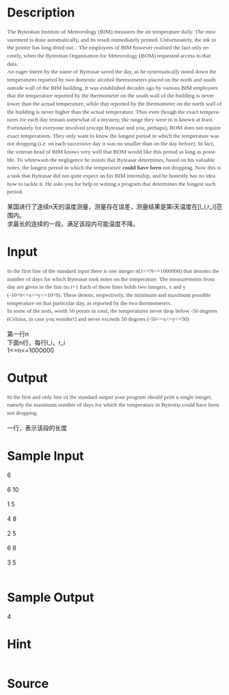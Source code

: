 
# Description

<div class="content"><p class="MsoNormal" align="left" style="margin: 0cm 0cm 0pt; line-height: 140%; text-align: left; mso-pagination: widow-orphan; mso-margin-top-alt: auto; mso-margin-bottom-alt: auto"><span lang="EN-US" style="font-size: 10pt; color: #444444; line-height: 140%; font-family: Tahoma; mso-font-kerning: 0pt">The Byteotian Institute of Meteorology (BIM) measures the air temperature daily. The measurement is done automatically, and its result immediately printed. Unfortunately, the ink in the printer has long dried out... The employees of BIM however realised the fact only recently, when the Byteotian Organisation for Meteorology (BOM) requested access to that data. <o:p></o:p></span></p>
<p class="MsoNormal" align="left" style="margin: 0cm 0cm 0pt; line-height: 140%; text-align: left; mso-pagination: widow-orphan; mso-margin-top-alt: auto; mso-margin-bottom-alt: auto"><span lang="EN-US" style="font-size: 10pt; color: #444444; line-height: 140%; font-family: Tahoma; mso-font-kerning: 0pt">An eager intern by the name of Byteasar saved the day, as he systematically noted down the temperatures reported by two domestic alcohol thermometers placed on the north and south outside wall of the BIM building. It was established decades ago by various BIM employees that the temperature reported by the thermometer on the south wall of the building is never lower than the actual temperature, while that reported by the thermometer on the north wall of the building is never higher than the actual temperature. Thus even though the exact temperatures for each day remain somewhat of a mystery, the range they were in is known at least. <o:p></o:p></span></p>
<p class="MsoNormal" align="left" style="margin: 0cm 0cm 0pt; line-height: 140%; text-align: left; mso-pagination: widow-orphan; mso-margin-top-alt: auto; mso-margin-bottom-alt: auto"><span lang="EN-US" style="font-size: 10pt; color: #444444; line-height: 140%; font-family: Tahoma; mso-font-kerning: 0pt">Fortunately for everyone involved (except Byteasar and you, perhaps), BOM does not require exact temperatures. They only want to know the longest period in which the temperature was not dropping (i.e. on each successive day it was no smaller than on the day before). In fact, the veteran head of BIM knows very well that BOM would like this period as long as possible. To whitewash the negligence he insists that Byteasar determines, based on his valuable notes, the longest period in which the temperature <b>could have been</b> not dropping. Now this is a task that Byteasar did not quite expect on his BIM internship, and he honestly has no idea how to tackle it. He asks you for help in writing a program that determines the longest such period. <o:p></o:p></span></p>
<p>某国进行了连续n天的温度测量，测量存在误差，测量结果是第i天温度在[l_i,r_i]范围内。<br/>
求最长的连续的一段，满足该段内可能温度不降。</p>
<p></p></div>

# Input

<div class="content"><p class="MsoNormal" align="left" style="margin: 0cm 0cm 0pt; line-height: 140%; text-align: left; mso-pagination: widow-orphan; mso-margin-top-alt: auto; mso-margin-bottom-alt: auto"><span lang="EN-US" style="font-size: 10pt; color: #444444; line-height: 140%; font-family: Tahoma; mso-font-kerning: 0pt">In the first line of the standard input there is one integer n(1&lt;=N&lt;=1000000) that denotes the number of days for which Byteasar took notes on the temperature. The measurements from day <v:shapetype id="_x0000_t75" coordsize="21600,21600" o:spt="75" o:preferrelative="t" path="m@4@5l@4@11@9@11@9@5xe" filled="f" stroked="f"><v:stroke joinstyle="miter"></v:stroke><v:formulas><v:f eqn="if lineDrawn pixelLineWidth 0"></v:f><v:f eqn="sum @0 1 0"></v:f><v:f eqn="sum 0 0 @1"></v:f><v:f eqn="prod @2 1 2"></v:f><v:f eqn="prod @3 21600 pixelWidth"></v:f><v:f eqn="prod @3 21600 pixelHeight"></v:f><v:f eqn="sum @0 0 1"></v:f><v:f eqn="prod @6 1 2"></v:f><v:f eqn="prod @7 21600 pixelWidth"></v:f><v:f eqn="sum @8 21600 0"></v:f><v:f eqn="prod @7 21600 pixelHeight"></v:f><v:f eqn="sum @10 21600 0"></v:f></v:formulas><v:path o:extrusionok="f" gradientshapeok="t" o:connecttype="rect"></v:path><o:lock v:ext="edit" aspectratio="t"></o:lock></v:shapetype><v:shape id="_x0000_i1025" type="#_x0000_t75" alt="" style="width: 3pt; height: 8.25pt"><v:imagedata src="file:///C:\DOCUME~1\ADMINI~1\LOCALS~1\Temp\msohtml1\01\clip_image001.gif" o:href="http://main.edu.pl/images/OI18/tem-en-tex.3.png"></v:imagedata></v:shape>are given in the line no.i+1 Each of those lines holds two integers, x and y (-10^9&lt;=x&lt;=y&lt;=10^9). These denote, respectively, the minimum and maximum possible temperature on that particular day, as reported by the two thermometers. <o:p></o:p></span></p>
<p class="MsoNormal" align="left" style="margin: 0cm 0cm 0pt; line-height: 140%; text-align: left; mso-pagination: widow-orphan; mso-margin-top-alt: auto; mso-margin-bottom-alt: auto"><span lang="EN-US" style="font-size: 10pt; color: #444444; line-height: 140%; font-family: Tahoma; mso-font-kerning: 0pt">In some of the tests, worth 50 points in total, the temperatures never drop below -50 degrees (Celsius, in case you wonder!) and never exceeds 50 degrees (-50&lt;=x&lt;=y&lt;=50) <span style="mso-spacerun: yes"> </span><o:p></o:p></span></p>
<p><span lang="EN-US" style="font-size: 12pt; color: #444444; line-height: 140%; font-family: 宋体; mso-font-kerning: 0pt; mso-bidi-font-family: 宋体"><o:p></o:p></span>
</p><p></p>
<p></p>
<p>第一行n<br/>
下面n行，每行l_i，r_i<br/>
1&lt;=n&lt;=1000000</p></div>

# Output

<div class="content"><p class="MsoNormal" align="left" style="margin: 0cm 0cm 0pt; line-height: 140%; text-align: left; mso-pagination: widow-orphan; mso-margin-top-alt: auto; mso-margin-bottom-alt: auto"><span lang="EN-US" style="font-size: 10pt; color: #444444; line-height: 140%; font-family: Tahoma; mso-font-kerning: 0pt">In the first and only line of the standard output your program should print a single integer, namely the maximum number of days for which the temperature in Byteotia could have been not dropping. <o:p></o:p></span></p>
<p><span lang="EN-US" style="font-size: 12pt; color: #444444; line-height: 140%; font-family: 宋体; mso-font-kerning: 0pt; mso-bidi-font-family: 宋体"><o:p></o:p></span>
</p><p></p>
<p></p>
<p>一行，表示该段的长度</p></div>

# Sample Input

<div class="content"><span class="sampledata">6<br/>
<br/>
6 10<br/>
<br/>
1 5<br/>
<br/>
4 8<br/>
<br/>
2 5<br/>
<br/>
6 8<br/>
<br/>
3 5<br/>
<br/>
</span></div>

# Sample Output

<div class="content"><span class="sampledata">4<br/>
</span></div>

# Hint

<div class="content"><p></p><p><a href="http://main.edu.pl/images/OI18/tem.gif"><img alt="" src="source/bzoj/2276/img/aHR0cDovL21haW4uZWR1LnBsL2ltYWdlcy9PSTE4L3RlbS5naWY=.gif"/></a></p><p></p></div>

# Source

<div class="content"><p><a href="problemset.php?search="></a></p></div>

